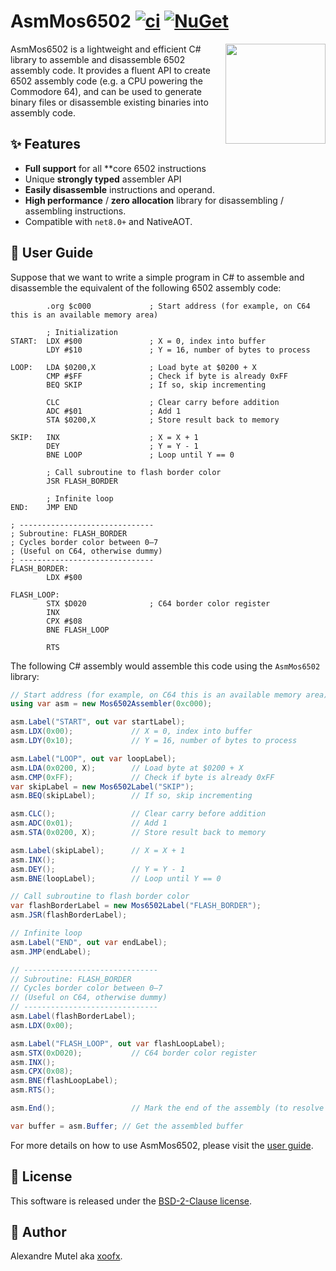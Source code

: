 # AsmMos6502 [![ci](https://github.com/xoofx/AsmMos6502/actions/workflows/ci.yml/badge.svg)](https://github.com/xoofx/AsmMos6502/actions/workflows/ci.yml) [![NuGet](https://img.shields.io/nuget/v/AsmMos6502.svg)](https://www.nuget.org/packages/AsmMos6502/)

<img align="right" width="160px" height="160px" src="https://raw.githubusercontent.com/xoofx/AsmMos6502/main/img/AsmMos6502.png">

AsmMos6502 is a lightweight and efficient C# library to assemble and disassemble 6502 assembly code. It provides a fluent API to create 6502 assembly code (e.g. a CPU powering the Commodore 64), and can be used to generate binary files or disassemble existing binaries into assembly code.

## ✨ Features

- **Full support** for all **core 6502 instructions
- Unique **strongly typed** assembler API
- **Easily disassemble** instructions and operand.
- **High performance** / **zero allocation** library for disassembling / assembling instructions.
- Compatible with `net8.0+` and NativeAOT.

## 📖 User Guide

Suppose that we want to write a simple program in C# to assemble and disassemble the equivalent of the following 6502 assembly code:

```
        .org $c000             ; Start address (for example, on C64 this is an available memory area)

        ; Initialization
START:  LDX #$00               ; X = 0, index into buffer
        LDY #$10               ; Y = 16, number of bytes to process

LOOP:   LDA $0200,X            ; Load byte at $0200 + X
        CMP #$FF               ; Check if byte is already 0xFF
        BEQ SKIP               ; If so, skip incrementing

        CLC                    ; Clear carry before addition
        ADC #$01               ; Add 1
        STA $0200,X            ; Store result back to memory

SKIP:   INX                    ; X = X + 1
        DEY                    ; Y = Y - 1
        BNE LOOP               ; Loop until Y == 0

        ; Call subroutine to flash border color
        JSR FLASH_BORDER

        ; Infinite loop
END:    JMP END

; ------------------------------
; Subroutine: FLASH_BORDER
; Cycles border color between 0–7
; (Useful on C64, otherwise dummy)
; ------------------------------
FLASH_BORDER:
        LDX #$00

FLASH_LOOP:
        STX $D020              ; C64 border color register
        INX
        CPX #$08
        BNE FLASH_LOOP

        RTS
```

The following C# assembly would assemble this code using the `AsmMos6502` library:
```csharp
// Start address (for example, on C64 this is an available memory area)
using var asm = new Mos6502Assembler(0xc000);

asm.Label("START", out var startLabel);
asm.LDX(0x00);             // X = 0, index into buffer
asm.LDY(0x10);             // Y = 16, number of bytes to process

asm.Label("LOOP", out var loopLabel);
asm.LDA(0x0200, X);        // Load byte at $0200 + X
asm.CMP(0xFF);             // Check if byte is already 0xFF
var skipLabel = new Mos6502Label("SKIP");
asm.BEQ(skipLabel);        // If so, skip incrementing

asm.CLC();                 // Clear carry before addition
asm.ADC(0x01);             // Add 1
asm.STA(0x0200, X);        // Store result back to memory

asm.Label(skipLabel);      // X = X + 1
asm.INX();
asm.DEY();                 // Y = Y - 1
asm.BNE(loopLabel);        // Loop until Y == 0

// Call subroutine to flash border color
var flashBorderLabel = new Mos6502Label("FLASH_BORDER");
asm.JSR(flashBorderLabel);

// Infinite loop
asm.Label("END", out var endLabel);
asm.JMP(endLabel);

// ------------------------------
// Subroutine: FLASH_BORDER
// Cycles border color between 0–7
// (Useful on C64, otherwise dummy)
// ------------------------------
asm.Label(flashBorderLabel);
asm.LDX(0x00);

asm.Label("FLASH_LOOP", out var flashLoopLabel);
asm.STX(0xD020);           // C64 border color register
asm.INX();
asm.CPX(0x08);
asm.BNE(flashLoopLabel);
asm.RTS();

asm.End();                 // Mark the end of the assembly (to resolve labels)

var buffer = asm.Buffer; // Get the assembled buffer
```

For more details on how to use AsmMos6502, please visit the [user guide](https://github.com/xoofx/AsmMos6502/blob/main/doc/readme.md).

## 🪪 License

This software is released under the [BSD-2-Clause license](https://opensource.org/licenses/BSD-2-Clause). 

## 🤗 Author

Alexandre Mutel aka [xoofx](https://xoofx.github.io).
